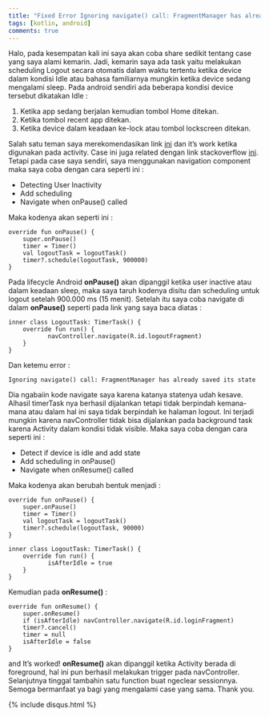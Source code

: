 ```yaml
---
title: "Fixed Error Ignoring navigate() call: FragmentManager has already saved its state Navigation Component"
tags: [kotlin, android]
comments: true
---
```


Halo, pada kesempatan kali ini saya akan coba share sedikit tentang case yang saya alami kemarin. 
Jadi, kemarin saya ada task yaitu melakukan scheduling Logout secara otomatis dalam waktu tertentu ketika device dalam kondisi Idle atau 
bahasa familiarnya mungkin ketika device sedang mengalami sleep. Pada android sendiri ada beberapa kondisi device tersebut dikatakan Idle :

1.	Ketika app sedang berjalan kemudian tombol Home ditekan.
2.	Ketika tombol recent app ditekan.
3.	Ketika device dalam keadaan ke-lock atau tombol lockscreen ditekan.

Salah satu teman saya merekomendasikan link [ini](http://www.devexchanges.info/2016/06/android-tip-detect-user-inactivity-auto.html) dan it’s work ketika digunakan pada activity. 
Case ini juga related dengan link stackoverflow [ini](https://stackoverflow.com/questions/51895243/ignoring-navigate-call-fragmentmanager-has-already-saved-its-state). 
Tetapi pada case saya sendiri, saya menggunakan navigation component maka saya coba dengan cara seperti ini :

-	Detecting User Inactivity
-	Add scheduling
-	Navigate when onPause() called

Maka kodenya akan seperti ini : 

```
override fun onPause() {
    super.onPause()
    timer = Timer()
    val logoutTask = logoutTask()
    timer?.schedule(logoutTask, 900000)
}
```

Pada lifecycle Android <strong>onPause()</strong> akan dipanggil ketika user inactive atau dalam keadaan sleep, maka saya taruh kodenya disitu dan scheduling untuk logout setelah 900.000 ms (15 menit). 
Setelah itu saya coba navigate di dalam <strong>onPause()</strong> seperti pada link yang saya baca diatas :

```
inner class LogoutTask: TimerTask() {
    override fun run() {
           navController.navigate(R.id.logoutFragment)
    }
}
```

Dan ketemu error :

```
Ignoring navigate() call: FragmentManager has already saved its state
```

Dia ngabaiin kode navigate saya karena katanya statenya udah kesave. 
Alhasil timerTask nya berhasil dijalankan tetapi tidak berpindah kemana-mana atau 
dalam hal ini saya tidak berpindah ke halaman logout. Ini terjadi mungkin karena navController tidak bisa dijalankan pada background task karena Activity dalam kondisi tidak visible. 
Maka saya coba dengan cara seperti ini :

-	Detect if device is idle and add state
-	Add scheduling in onPause()
-	Navigate when onResume() called

Maka kodenya akan berubah bentuk menjadi :

```
override fun onPause() {
    super.onPause()
    timer = Timer()
    val logoutTask = logoutTask()
    timer?.schedule(logoutTask, 90000)
}
```

```
inner class LogoutTask: TimerTask() {
    override fun run() {
           isAfterIdle = true
    }
}
```

Kemudian pada <strong>onResume()</strong> :

```
override fun onResume() {
    super.onResume()
    if (isAfterIdle) navController.navigate(R.id.loginFragment)
    timer?.cancel()
    timer = null
    isAfterIdle = false
}
```

and It’s worked! <strong>onResume()</strong> akan dipanggil ketika Activity berada di foreground, hal ini pun berhasil melakukan trigger pada navController. Selanjutnya tinggal tambahin satu function buat ngeclear sessionnya. 
Semoga bermanfaat ya bagi yang mengalami case yang sama. Thank you.

{% include disqus.html %}
